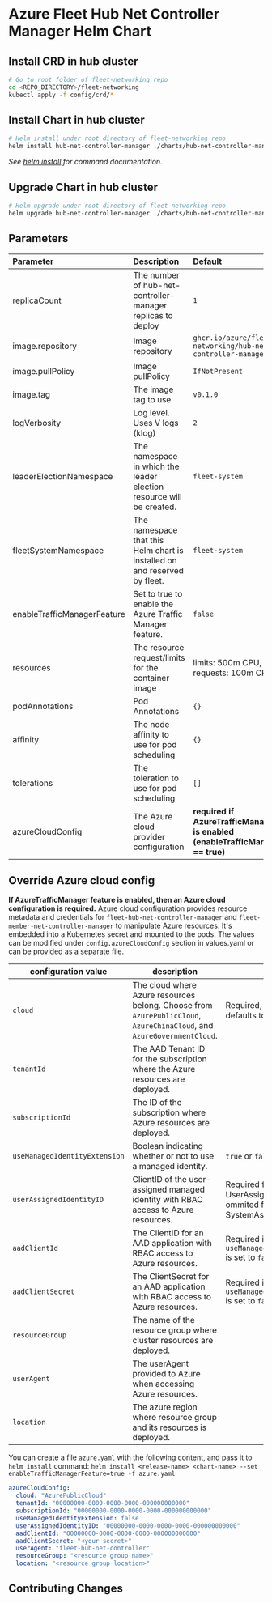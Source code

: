 # Azure Fleet Hub Net Controller Manager Helm Chart

## Install CRD in hub cluster

```bash
# Go to root folder of fleet-networking repo
cd <REPO_DIRECTORY>/fleet-networking
kubectl apply -f config/crd/*
```

## Install Chart in hub cluster

```bash
# Helm install under root directory of fleet-networking repo
helm install hub-net-controller-manager ./charts/hub-net-controller-manager/
```

_See [helm install](https://helm.sh/docs/helm/helm_install/) for command documentation._

## Upgrade Chart in hub cluster

```bash
# Helm upgrade under root directory of fleet-networking repo
helm upgrade hub-net-controller-manager ./charts/hub-net-controller-manager/
```

## Parameters

| Parameter | Description | Default |
|:-|:-|:-|
| replicaCount | The number of hub-net-controller-manager replicas to deploy | `1` |
| image.repository | Image repository | `ghcr.io/azure/fleet-networking/hub-net-controller-manager` |
| image.pullPolicy | Image pullPolicy | `IfNotPresent` |
| image.tag | The image tag to use | `v0.1.0` |
| logVerbosity | Log level. Uses V logs (klog) | `2` |
| leaderElectionNamespace | The namespace in which the leader election resource will be created. | `fleet-system` |
| fleetSystemNamespace | The namespace that this Helm chart is installed on and reserved by fleet. | `fleet-system` |
| enableTrafficManagerFeature | Set to true to enable the Azure Traffic Manager feature. | `false` |
| resources | The resource request/limits for the container image | limits: 500m CPU, 1Gi, requests: 100m CPU, 128Mi |
| podAnnotations | Pod Annotations | `{}` |
| affinity | The node affinity to use for pod scheduling | `{}` |
| tolerations | The toleration to use for pod scheduling | `[]` |
| azureCloudConfig | The Azure cloud provider configuration | **required if AzureTrafficManager feature is enabled (enableTrafficManagerFeature == true)** |

## Override Azure cloud config

**If AzureTrafficManager feature is enabled, then an Azure cloud configuration is required.** Azure cloud configuration provides resource metadata and credentials for `fleet-hub-net-controller-manager` and `fleet-member-net-controller-manager` to manipulate Azure resources. It's embedded into a Kubernetes secret and mounted to the pods. The values can be modified under `config.azureCloudConfig` section in values.yaml or can be provided as a separate file.

| configuration value                                   | description | Remark                                                                               |
|-------------------------------------------------------| --- |--------------------------------------------------------------------------------------|
| `cloud`                       | The cloud where Azure resources belong. Choose from `AzurePublicCloud`, `AzureChinaCloud`, and `AzureGovernmentCloud`. | Required, helm chart defaults to `AzurePublicCloud`                                  |
| `tenantId`                    | The AAD Tenant ID for the subscription where the Azure resources are deployed. |                                                                                      |
| `subscriptionId`              | The ID of the subscription where Azure resources are deployed. |                                                                                      |
| `useManagedIdentityExtension` | Boolean indicating whether or not to use a managed identity. | `true` or `false`                                                                    |
| `userAssignedIdentityID`      | ClientID of the user-assigned managed identity with RBAC access to Azure resources. | Required for UserAssignedIdentity and ommited for SystemAssignedIdentity. |
| `aadClientId`                 | The ClientID for an AAD application with RBAC access to Azure resources. | Required if `useManagedIdentityExtension` is set to `false`.                         |
| `aadClientSecret`             | The ClientSecret for an AAD application with RBAC access to Azure resources. | Required if `useManagedIdentityExtension` is set to `false`.                         |
| `resourceGroup`               | The name of the resource group where cluster resources are deployed. |                                                                                      |
| `userAgent`                   | The userAgent provided to Azure when accessing Azure resources. | |
| `location`                    | The azure region where resource group and its resources is deployed. |  |

You can create a file `azure.yaml` with the following content, and pass it to `helm install` command: `helm install <release-name> <chart-name> --set enableTrafficManagerFeature=true -f azure.yaml`

```yaml
azureCloudConfig:
  cloud: "AzurePublicCloud"
  tenantId: "00000000-0000-0000-0000-000000000000"
  subscriptionId: "00000000-0000-0000-0000-000000000000"
  useManagedIdentityExtension: false
  userAssignedIdentityID: "00000000-0000-0000-0000-000000000000"
  aadClientId: "00000000-0000-0000-0000-000000000000"
  aadClientSecret: "<your secret>"
  userAgent: "fleet-hub-net-controller"
  resourceGroup: "<resource group name>"
  location: "<resource group location>"
```

## Contributing Changes
